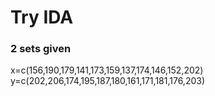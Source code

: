 # Try IDA

### 2 sets given
x=c(156,190,179,141,173,159,137,174,146,152,202) 
y=c(202,206,174,195,187,180,161,171,181,176,203)

